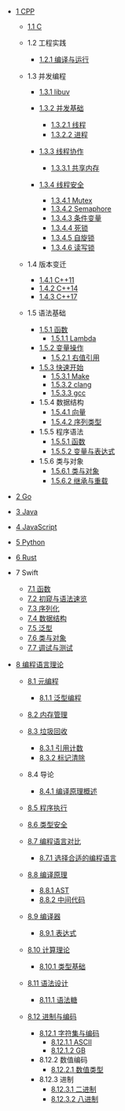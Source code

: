   - [1 CPP](/CPP/README.md)
    - [1.1 C](/CPP/C/README.md)
      
    - 1.2 工程实践
      - [1.2.1 编译与运行](/CPP/工程实践/编译与运行/README.md)
        
    - 1.3 并发编程
      - [1.3.1 libuv](/CPP/并发编程/libuv/README.md)
        
      - [1.3.2 并发基础](/CPP/并发编程/并发基础/README.md)
        - [1.3.2.1 线程](/CPP/并发编程/并发基础/线程.md)
        - [1.3.2.2 进程](/CPP/并发编程/并发基础/进程.md)
      - [1.3.3 线程协作](/CPP/并发编程/线程协作/README.md)
        - [1.3.3.1 共享内存](/CPP/并发编程/线程协作/共享内存.md)
      - [1.3.4 线程安全](/CPP/并发编程/线程安全/README.md)
        - [1.3.4.1 Mutex](/CPP/并发编程/线程安全/Mutex.md)
        - [1.3.4.2 Semaphore](/CPP/并发编程/线程安全/Semaphore.md)
        - [1.3.4.3 条件变量](/CPP/并发编程/线程安全/条件变量.md)
        - [1.3.4.4 死锁](/CPP/并发编程/线程安全/死锁.md)
        - [1.3.4.5 自旋锁](/CPP/并发编程/线程安全/自旋锁.md)
        - [1.3.4.6 读写锁](/CPP/并发编程/线程安全/读写锁.md)
    - 1.4 版本变迁
      - [1.4.1 C++11](/CPP/版本变迁/C++11.md)
      - [1.4.2 C++14](/CPP/版本变迁/C++14.md)
      - [1.4.3 C++17](/CPP/版本变迁/C++17.md)
    - 1.5 语法基础
      - [1.5.1 函数](/CPP/语法基础/函数/README.md)
        - [1.5.1.1 Lambda](/CPP/语法基础/函数/Lambda.md)
      - [1.5.2 变量操作](/CPP/语法基础/变量操作/README.md)
        - [1.5.2.1 右值引用](/CPP/语法基础/变量操作/右值引用.md)
      - [1.5.3 快速开始](/CPP/语法基础/快速开始/README.md)
        - [1.5.3.1 Make](/CPP/语法基础/快速开始/Make.md)
        - [1.5.3.2 clang](/CPP/语法基础/快速开始/clang.md)
        - [1.5.3.3 gcc](/CPP/语法基础/快速开始/gcc.md)
      - 1.5.4 数据结构
        - [1.5.4.1 向量](/CPP/语法基础/数据结构/向量.md)
        - [1.5.4.2 序列类型](/CPP/语法基础/数据结构/序列类型.md)
      - 1.5.5 程序语法
        - [1.5.5.1 函数](/CPP/语法基础/程序语法/函数.md)
        - [1.5.5.2 变量与表达式](/CPP/语法基础/程序语法/变量与表达式.md)
      - 1.5.6 类与对象
        - [1.5.6.1 类与对象](/CPP/语法基础/类与对象/类与对象.md)
        - [1.5.6.2 继承与重载](/CPP/语法基础/类与对象/继承与重载.md)
  - [2 Go](/Go/README.md)
    
  - [3 Java](/Java/README.md)
    
  - [4 JavaScript](/JavaScript/README.md)
    
  - [5 Python](/Python/README.md)
    
  - [6 Rust](/Rust/README.md)
    
  - 7 Swift
    - [7.1 函数](/Swift/函数.md)
    - [7.2 初窥与语法速览](/Swift/初窥与语法速览.md)
    - [7.3 序列化](/Swift/序列化.md)
    - [7.4 数据结构](/Swift/数据结构.md)
    - [7.5 泛型](/Swift/泛型.md)
    - [7.6 类与对象](/Swift/类与对象.md)
    - [7.7 调试与测试](/Swift/调试与测试.md)
  - [8 编程语言理论](/编程语言理论/README.md)
    - [8.1 元编程](/编程语言理论/元编程/README.md)
      - [8.1.1 泛型编程](/编程语言理论/元编程/泛型编程.md)
    - [8.2 内存管理](/编程语言理论/内存管理/README.md)
      
    - [8.3 垃圾回收](/编程语言理论/垃圾回收/README.md)
      - [8.3.1 引用计数](/编程语言理论/垃圾回收/引用计数.md)
      - [8.3.2 标记清除](/编程语言理论/垃圾回收/标记清除.md)
    - 8.4 导论
      - [8.4.1 编译原理概述](/编程语言理论/导论/编译原理概述.md)
    - [8.5 程序执行](/编程语言理论/程序执行/README.md)
      
    - [8.6 类型安全](/编程语言理论/类型安全/README.md)
      
    - [8.7 编程语言对比](/编程语言理论/编程语言对比/README.md)
      - [8.7.1 选择合适的编程语言](/编程语言理论/编程语言对比/选择合适的编程语言.md)
    - [8.8 编译原理](/编程语言理论/编译原理/README.md)
      - [8.8.1 AST](/编程语言理论/编译原理/AST.md)
      - [8.8.2 中间代码](/编程语言理论/编译原理/中间代码.md)
    - [8.9 编译器](/编程语言理论/编译器/README.md)
      - [8.9.1 表达式](/编程语言理论/编译器/表达式.md)
    - [8.10 计算理论](/编程语言理论/计算理论/README.md)
      - [8.10.1 类型基础](/编程语言理论/计算理论/类型基础.md)
    - [8.11 语法设计](/编程语言理论/语法设计/README.md)
      - [8.11.1 语法糖](/编程语言理论/语法设计/语法糖.md)
    - [8.12 进制与编码](/编程语言理论/进制与编码/README.md)
      - [8.12.1 字符集与编码](/编程语言理论/进制与编码/字符集与编码/README.md)
        - [8.12.1.1 ASCII](/编程语言理论/进制与编码/字符集与编码/ASCII.md)
        - [8.12.1.2 GB](/编程语言理论/进制与编码/字符集与编码/GB.md)
      - 8.12.2 数值编码
        - [8.12.2.1 数值类型](/编程语言理论/进制与编码/数值编码/数值类型.md)
      - 8.12.3 进制
        - [8.12.3.1 二进制](/编程语言理论/进制与编码/进制/二进制.md)
        - [8.12.3.2 八进制](/编程语言理论/进制与编码/进制/八进制.md)